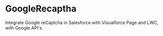 # GoogleRecaptha
Integrate Google reCaptcha in Salesforce with Visualforce Page and LWC, with Google API's.
